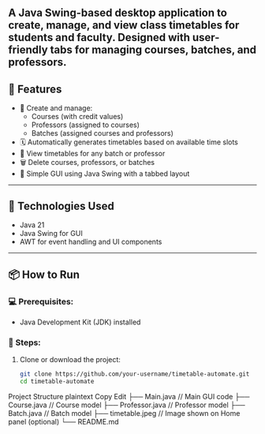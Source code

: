 A Java Swing-based desktop application to create, manage, and view class timetables for students and faculty. Designed with user-friendly tabs for managing courses, batches, and professors.
---

## 🚀 Features

- 📖 Create and manage:
  - Courses (with credit values)
  - Professors (assigned to courses)
  - Batches (assigned courses and professors)
- 🗓️ Automatically generates timetables based on available time slots
- 👀 View timetables for any batch or professor
- 🗑️ Delete courses, professors, or batches
- 🎨 Simple GUI using Java Swing with a tabbed layout

---

## 🧱 Technologies Used

- Java 21
- Java Swing for GUI
- AWT for event handling and UI components

---

## 📦 How to Run

### 💻 Prerequisites:
- Java Development Kit (JDK) installed

### 🏃 Steps:

1. Clone or download the project:
   ```bash
   git clone https://github.com/your-username/timetable-automate.git
   cd timetable-automate
   
Project Structure
plaintext
Copy
Edit
├── Main.java           // Main GUI code
├── Course.java         // Course model
├── Professor.java      // Professor model
├── Batch.java          // Batch model
├── timetable.jpeg      // Image shown on Home panel (optional)
└── README.md
